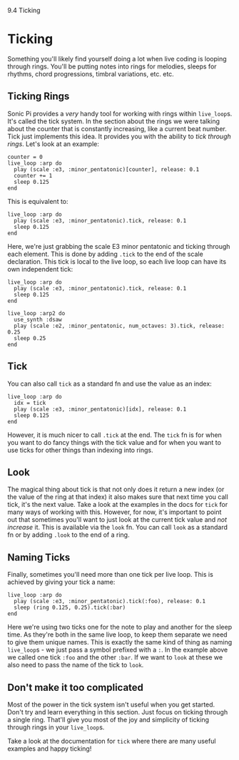 9.4 Ticking

# Ticking

Something you'll likely find yourself doing a lot when live coding is
looping through rings. You'll be putting notes into rings for melodies,
sleeps for rhythms, chord progressions, timbral variations, etc. etc.

## Ticking Rings

Sonic Pi provides a *very* handy tool for working with rings within 
`live_loop`s. It's called the tick system. In the section about the 
rings we were talking about the counter that is constantly increasing, 
like a current beat number. Tick just implements this idea. It provides 
you with the ability to *tick through rings*. Let's look at an example:

```
counter = 0
live_loop :arp do
  play (scale :e3, :minor_pentatonic)[counter], release: 0.1
  counter += 1
  sleep 0.125
end
```

This is equivalent to:

```
live_loop :arp do
  play (scale :e3, :minor_pentatonic).tick, release: 0.1
  sleep 0.125
end
```

Here, we're just grabbing the scale E3 minor pentatonic and ticking 
through each element. This is done by adding `.tick` to the end of the 
scale declaration. This tick is local to the live loop, so each live 
loop can have its own independent tick:

```
live_loop :arp do
  play (scale :e3, :minor_pentatonic).tick, release: 0.1
  sleep 0.125
end

live_loop :arp2 do
  use_synth :dsaw
  play (scale :e2, :minor_pentatonic, num_octaves: 3).tick, release: 0.25
  sleep 0.25
end
```

## Tick

You can also call `tick` as a standard fn and use the value as an index:

```
live_loop :arp do
  idx = tick
  play (scale :e3, :minor_pentatonic)[idx], release: 0.1
  sleep 0.125
end
```

However, it is much nicer to call `.tick` at the end. The `tick` fn is
for when you want to do fancy things with the tick value and for when
you want to use ticks for other things than indexing into rings.


## Look

The magical thing about tick is that not only does it return a new index
(or the value of the ring at that index) it also makes sure that next
time you call tick, it's the next value. Take a look at the examples in
the docs for `tick` for many ways of working with this. However, for
now, it's important to point out that sometimes you'll want to just look
at the current tick value and *not increase* it. This is available via
the `look` fn. You can call `look` as a standard fn or by adding `.look`
to the end of a ring.

## Naming Ticks

Finally, sometimes you'll need more than one tick per live loop. This 
is achieved by giving your tick a name:

```
live_loop :arp do
  play (scale :e3, :minor_pentatonic).tick(:foo), release: 0.1
  sleep (ring 0.125, 0.25).tick(:bar)
end
```

Here we're using two ticks one for the note to play and another for the
sleep time. As they're both in the same live loop, to keep them separate
we need to give them unique names. This is exactly the same kind of
thing as naming `live_loop`s - we just pass a symbol prefixed with a
`:`. In the example above we called one tick `:foo` and the other
`:bar`. If we want to `look` at these we also need to pass the name of
the tick to `look`.

## Don't make it too complicated

Most of the power in the tick system isn't useful when you get
started. Don't try and learn everything in this section. Just focus on
ticking through a single ring. That'll give you most of the joy and
simplicity of ticking through rings in your `live_loop`s.

Take a look at the documentation for `tick` where there are many useful
examples and happy ticking!

